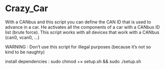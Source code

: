 # Crazy_Car
With a CANbus and this script you can define the CAN ID that is used to advance in a car. He activates all the components of a car with a CANbus ID list (brute force). This script works with all devices that work with a CANbus (can0, vcan0, ...)

WARNING : Don’t use this script for illegal purposes (because it’s not so kind to be naughty)

install dependencies :
sudo chmod +× setup.sh && sudo ./setup.sh
